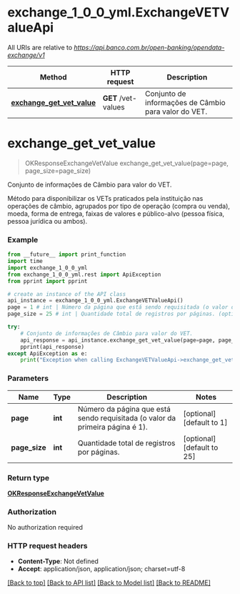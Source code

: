 # exchange_1_0_0_yml.ExchangeVETValueApi

All URIs are relative to *https://api.banco.com.br/open-banking/opendata-exchange/v1*

Method | HTTP request | Description
------------- | ------------- | -------------
[**exchange_get_vet_value**](ExchangeVETValueApi.md#exchange_get_vet_value) | **GET** /vet-values | Conjunto de informações de Câmbio para valor do VET.

# **exchange_get_vet_value**
> OKResponseExchangeVetValue exchange_get_vet_value(page=page, page_size=page_size)

Conjunto de informações de Câmbio para valor do VET.

Método para disponibilizar os VETs praticados pela instituição nas operações de câmbio, agrupados por tipo de operação (compra ou venda), moeda, forma de entrega, faixas de valores e público-alvo (pessoa física, pessoa jurídica ou ambos).

### Example
```python
from __future__ import print_function
import time
import exchange_1_0_0_yml
from exchange_1_0_0_yml.rest import ApiException
from pprint import pprint

# create an instance of the API class
api_instance = exchange_1_0_0_yml.ExchangeVETValueApi()
page = 1 # int | Número da página que está sendo requisitada (o valor da primeira página é 1). (optional) (default to 1)
page_size = 25 # int | Quantidade total de registros por páginas. (optional) (default to 25)

try:
    # Conjunto de informações de Câmbio para valor do VET.
    api_response = api_instance.exchange_get_vet_value(page=page, page_size=page_size)
    pprint(api_response)
except ApiException as e:
    print("Exception when calling ExchangeVETValueApi->exchange_get_vet_value: %s\n" % e)
```

### Parameters

Name | Type | Description  | Notes
------------- | ------------- | ------------- | -------------
 **page** | **int**| Número da página que está sendo requisitada (o valor da primeira página é 1). | [optional] [default to 1]
 **page_size** | **int**| Quantidade total de registros por páginas. | [optional] [default to 25]

### Return type

[**OKResponseExchangeVetValue**](OKResponseExchangeVetValue.md)

### Authorization

No authorization required

### HTTP request headers

 - **Content-Type**: Not defined
 - **Accept**: application/json, application/json; charset=utf-8

[[Back to top]](#) [[Back to API list]](../README.md#documentation-for-api-endpoints) [[Back to Model list]](../README.md#documentation-for-models) [[Back to README]](../README.md)

